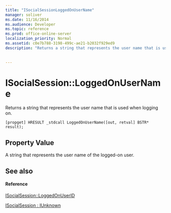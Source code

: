 ```yaml
---
title: "ISocialSessionLoggedOnUserName"
manager: soliver
ms.date: 11/16/2014
ms.audience: Developer
ms.topic: reference
ms.prod: office-online-server
localization_priority: Normal
ms.assetid: c0e7b788-3198-499c-ae21-b2032f929ed9
description: "Returns a string that represents the user name that is used when logging on."
 
 
---
```


# ISocialSession::LoggedOnUserName

Returns a string that represents the user name that is used when logging on.
  
```
[propget] HRESULT _stdcall LoggedOnUserName([out, retval] BSTR* result);
```

## Property Value

A string that represents the user name of the logged-on user.
  
## See also

#### Reference

[ISocialSession::LoggedOnUserID](isocialsession-loggedonuserid.md)
  
[ISocialSession : IUnknown](isocialsessioniunknown.md)

